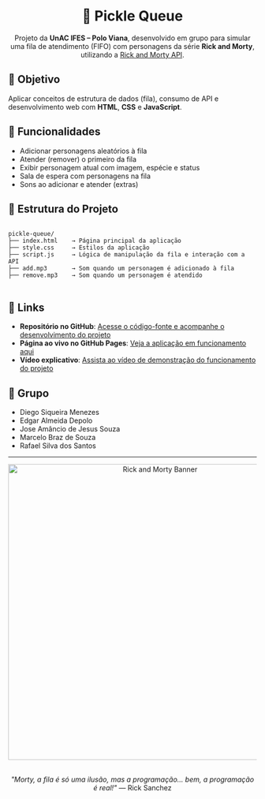 <div align="center">
  <h1>🥒 Pickle Queue</h1>
  <p>
    Projeto da <strong>UnAC IFES – Polo Viana</strong>, desenvolvido em grupo para simular uma fila de atendimento (FIFO)
    com personagens da série <strong>Rick and Morty</strong>, utilizando a 
    <a href="https://rickandmortyapi.com/" target="_blank">Rick and Morty API</a>.
  </p>
</div>


## 🎯 Objetivo

Aplicar conceitos de estrutura de dados (fila), consumo de API e desenvolvimento web com **HTML**, **CSS** e **JavaScript**.

## 🚀 Funcionalidades

- Adicionar personagens aleatórios à fila  
- Atender (remover) o primeiro da fila  
- Exibir personagem atual com imagem, espécie e status  
- Sala de espera com personagens na fila  
- Sons ao adicionar e atender (extras)

## 📁 Estrutura do Projeto

<pre>
<code>
pickle-queue/
├── index.html    → Página principal da aplicação
├── style.css     → Estilos da aplicação
├── script.js     → Lógica de manipulação da fila e interação com a API
├── add.mp3       → Som quando um personagem é adicionado à fila
├── remove.mp3    → Som quando um personagem é atendido
</code>
</pre>


## 🔗 Links

- **Repositório no GitHub**: [Acesse o código-fonte e acompanhe o desenvolvimento do projeto](https://github.com/rafael-s-santos/pickle-queue)  
- **Página ao vivo no GitHub Pages**: [Veja a aplicação em funcionamento aqui](https://rafael-s-santos.github.io/pickle-queue/)  
- **Vídeo explicativo**: [Assista ao vídeo de demonstração do funcionamento do projeto](https://www.canva.com/design/DAGlCYFg7eE/Vb4WtqghVGHrq9DaW74IJg/watch)

## 👥 Grupo

- Diego Siqueira Menezes  
- Edgar Almeida Depolo  
- Jose Amâncio de Jesus Souza  
- Marcelo Braz de Souza  
- Rafael Silva dos Santos

---

<div align="center">

<img src="https://retromash.com/wp-content/uploads/2021/10/rickandmortybanner.jpg" alt="Rick and Morty Banner" width="600"/>

_<br>"Morty, a fila é só uma ilusão, mas a programação… bem, a programação é real!"_ — Rick Sanchez

</div>

